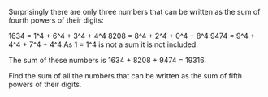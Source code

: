 Surprisingly there are only three numbers that can be written as the sum of
fourth powers of their digits:

1634 = 1^4 + 6^4 + 3^4 + 4^4
8208 = 8^4 + 2^4 + 0^4 + 8^4
9474 = 9^4 + 4^4 + 7^4 + 4^4
As 1 = 1^4 is not a sum it is not included.

The sum of these numbers is 1634 + 8208 + 9474 = 19316.

Find the sum of all the numbers that can be written as the sum of fifth powers
of their digits.
